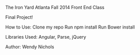 The Iron Yard Atlanta Fall 2014 Front End Class

Final Project!

How to Use:
Clone my repo
Run npm install
Run Bower install


Libraries Used: Angular, Parse, jQuery


Author: Wendy Nichols
